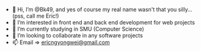 - 👋 Hi, I’m @Bk49, and yes of course my real name wasn't that you silly... (pss, call me Eric!)
- 👀 I’m interested in front end and back end development for web projects
- 🌱 I’m currently studying in SMU (Computer Science)
- 💞️ I’m looking to collaborate in any software projects
- 📫 Email => ericngyongwei@gmail.com
